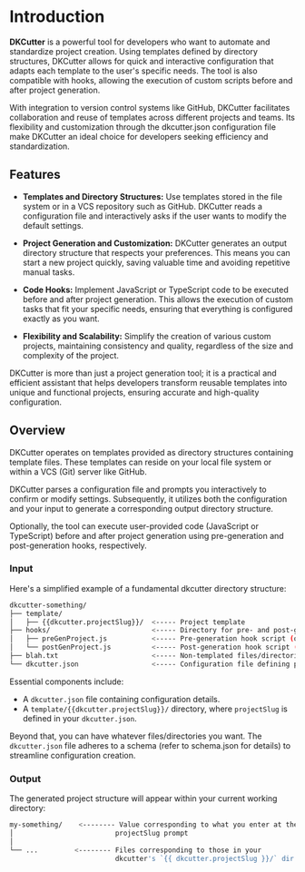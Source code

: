 # Introduction

**DKCutter** is a powerful tool for developers who want to automate and standardize project creation. Using templates defined by directory structures, DKCutter allows for quick and interactive configuration that adapts each template to the user's specific needs. The tool is also compatible with hooks, allowing the execution of custom scripts before and after project generation.

With integration to version control systems like GitHub, DKCutter facilitates collaboration and reuse of templates across different projects and teams. Its flexibility and customization through the dkcutter.json configuration file make DKCutter an ideal choice for developers seeking efficiency and standardization.

## Features

- **Templates and Directory Structures:** Use templates stored in the file system or in a VCS repository such as GitHub. DKCutter reads a configuration file and interactively asks if the user wants to modify the default settings.

- **Project Generation and Customization:** DKCutter generates an output directory structure that respects your preferences. This means you can start a new project quickly, saving valuable time and avoiding repetitive manual tasks.

- **Code Hooks:** Implement JavaScript or TypeScript code to be executed before and after project generation. This allows the execution of custom tasks that fit your specific needs, ensuring that everything is configured exactly as you want.

- **Flexibility and Scalability:** Simplify the creation of various custom projects, maintaining consistency and quality, regardless of the size and complexity of the project.

DKCutter is more than just a project generation tool; it is a practical and efficient assistant that helps developers transform reusable templates into unique and functional projects, ensuring accurate and high-quality configuration.

## Overview

DKCutter operates on templates provided as directory structures containing template files. These templates can reside on your local file system or within a VCS (Git) server like GitHub.

DKCutter parses a configuration file and prompts you interactively to confirm or modify settings. Subsequently, it utilizes both the configuration and your input to generate a corresponding output directory structure.

Optionally, the tool can execute user-provided code (JavaScript or TypeScript) before and after project generation using pre-generation and post-generation hooks, respectively.

### Input

Here's a simplified example of a fundamental dkcutter directory structure:

```bash
dkcutter-something/
├── template/
│   ├── {{dkcutter.projectSlug}}/  <----- Project template
├── hooks/                         <----- Directory for pre- and post-generation hooks (optional)
│   ├── preGenProject.js           <----- Pre-generation hook script (optional)
│   └── postGenProject.js          <----- Post-generation hook script (optional)
├── blah.txt                       <----- Non-templated files/directories
└── dkcutter.json                  <----- Configuration file defining prompts & defaults
```

Essential components include:

- A `dkcutter.json` file containing configuration details.
- A `template/{{dkcutter.projectSlug}}/` directory, where `projectSlug` is defined in your `dkcutter.json`.

Beyond that, you can have whatever files/directories you want. The `dkcutter.json` file adheres to a schema (refer to schema.json for details) to streamline configuration creation.

### Output

The generated project structure will appear within your current working directory:

```bash
my-something/    <-------- Value corresponding to what you enter at the
│                         projectSlug prompt
│
└── ...         <-------- Files corresponding to those in your
                          dkcutter's `{{ dkcutter.projectSlug }}/` dir
```
